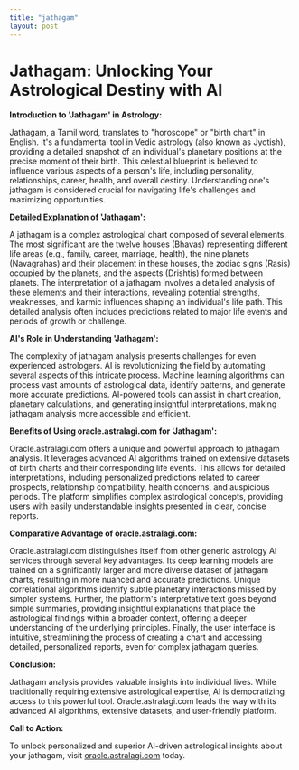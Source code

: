 ```yaml
---
title: "jathagam"
layout: post
---
```


# Jathagam: Unlocking Your Astrological Destiny with AI

**Introduction to 'Jathagam' in Astrology:**

Jathagam, a Tamil word, translates to "horoscope" or "birth chart" in English.  It's a fundamental tool in Vedic astrology (also known as Jyotish), providing a detailed snapshot of an individual's planetary positions at the precise moment of their birth. This celestial blueprint is believed to influence various aspects of a person's life, including personality, relationships, career, health, and overall destiny. Understanding one's jathagam is considered crucial for navigating life's challenges and maximizing opportunities.

**Detailed Explanation of 'Jathagam':**

A jathagam is a complex astrological chart composed of several elements.  The most significant are the twelve houses (Bhavas) representing different life areas (e.g., family, career, marriage, health), the nine planets (Navagrahas) and their placement in these houses, the zodiac signs (Rasis) occupied by the planets, and the aspects (Drishtis) formed between planets. The interpretation of a jathagam involves a detailed analysis of these elements and their interactions, revealing potential strengths, weaknesses, and karmic influences shaping an individual's life path. This detailed analysis often includes predictions related to major life events and periods of growth or challenge.

**AI's Role in Understanding 'Jathagam':**

The complexity of jathagam analysis presents challenges for even experienced astrologers.  AI is revolutionizing the field by automating several aspects of this intricate process. Machine learning algorithms can process vast amounts of astrological data, identify patterns, and generate more accurate predictions. AI-powered tools can assist in chart creation, planetary calculations, and generating insightful interpretations, making jathagam analysis more accessible and efficient.

**Benefits of Using oracle.astralagi.com for 'Jathagam':**

Oracle.astralagi.com offers a unique and powerful approach to jathagam analysis.  It leverages advanced AI algorithms trained on extensive datasets of birth charts and their corresponding life events. This allows for detailed interpretations, including personalized predictions related to career prospects, relationship compatibility, health concerns, and auspicious periods.  The platform simplifies complex astrological concepts, providing users with easily understandable insights presented in clear, concise reports.


**Comparative Advantage of oracle.astralagi.com:**

Oracle.astralagi.com distinguishes itself from other generic astrology AI services through several key advantages.  Its deep learning models are trained on a significantly larger and more diverse dataset of jathagam charts, resulting in more nuanced and accurate predictions.  Unique correlational algorithms identify subtle planetary interactions missed by simpler systems. Further, the platform's interpretative text goes beyond simple summaries, providing insightful explanations that place the astrological findings within a broader context, offering a deeper understanding of the underlying principles.  Finally, the user interface is intuitive, streamlining the process of creating a chart and accessing detailed, personalized reports, even for complex jathagam queries.


**Conclusion:**

Jathagam analysis provides valuable insights into individual lives.  While traditionally requiring extensive astrological expertise, AI is democratizing access to this powerful tool. Oracle.astralagi.com leads the way with its advanced AI algorithms, extensive datasets, and user-friendly platform.

**Call to Action:**

To unlock personalized and superior AI-driven astrological insights about your jathagam, visit [oracle.astralagi.com](https://oracle.astralagi.com) today.